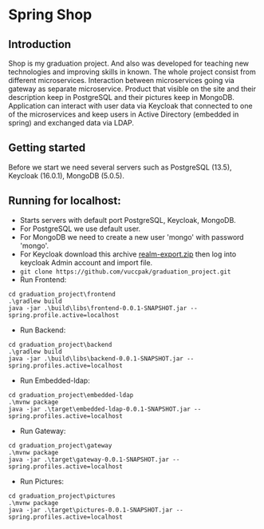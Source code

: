 # Spring Shop

## Introduction

Shop is my graduation project. And also was developed for teaching new technologies and improving skills in known. The whole project consist from different microservices. Interaction between microservices going via gateway as separate microservice. Product that visible on the site and their description keep in PostgreSQL and their pictures keep in MongoDB. Application can interact with user data via Keycloak that connected to one of the microservices and keep users in Active Directory (embedded in spring) and exchanged data via LDAP.


## Getting started
Before we start we need several servers such as PostgreSQL (13.5), Keycloak (16.0.1), MongoDB (5.0.5).

## Running for localhost:
* Starts servers with default port PostgreSQL, Keycloak, MongoDB.
* For PostgreSQL we use default user.
* For MongoDB we need to create a new user 'mongo' with password 'mongo'.
* For Keycloak download this archive [realm-export.zip](https://github.com/VucCPaK/graduation_project/files/7854396/realm-export.zip) then log into keycloak Admin account and import file.  
* ``` git clone https://github.com/vuccpak/graduation_project.git ```
* Run Frontend:
```
cd graduation_project\frontend
.\gradlew build
java -jar .\build\libs\frontend-0.0.1-SNAPSHOT.jar --spring.profile.active=localhost
```
* Run Backend:
```
cd graduation_project\backend
.\gradlew build
java -jar .\build\libs\backend-0.0.1-SNAPSHOT.jar --spring.profiles.active=localhost 
```
* Run Embedded-ldap:
```
cd graduation_project\embedded-ldap
.\mvnw package
java -jar .\target\embedded-ldap-0.0.1-SNAPSHOT.jar --spring.profiles.active=localhost
```
* Run Gateway:
```
cd graduation_project\gateway
.\mvnw package
java -jar .\target\gateway-0.0.1-SNAPSHOT.jar --spring.profiles.active=localhost      
```
* Run Pictures:
```
cd graduation_project\pictures
.\mvnw package
java -jar .\target\pictures-0.0.1-SNAPSHOT.jar --spring.profiles.active=localhost      
```






